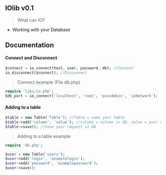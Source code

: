 ## IOlib v0.1

> What can IO?
- Working with your Database

## Documentation

#### Connect and Disconnect
```php
$connect = io_connect(host, user, password, db); //Connect
io_disconnect($connect); //Disconnect
```

> Connect example (File db.php) 

```php
require 'libs/io.php';
$db_port = io_connect('localhost', 'root', 'passAdmin', 'ioNetwork');
```

#### Adding to a table
```php
$table = new Table('Table'); //Table = name your table
$table->add('column', 'value'); //column = column in DB, value = your value
$table->save(); //Save your request in DB
```
> Adding to a table example 

```php
require 'db.php';

$user = new Table('users');
$user->add('login', 'examplelogin');
$user->add('password', 'examplepassword');
$user->save();
```



